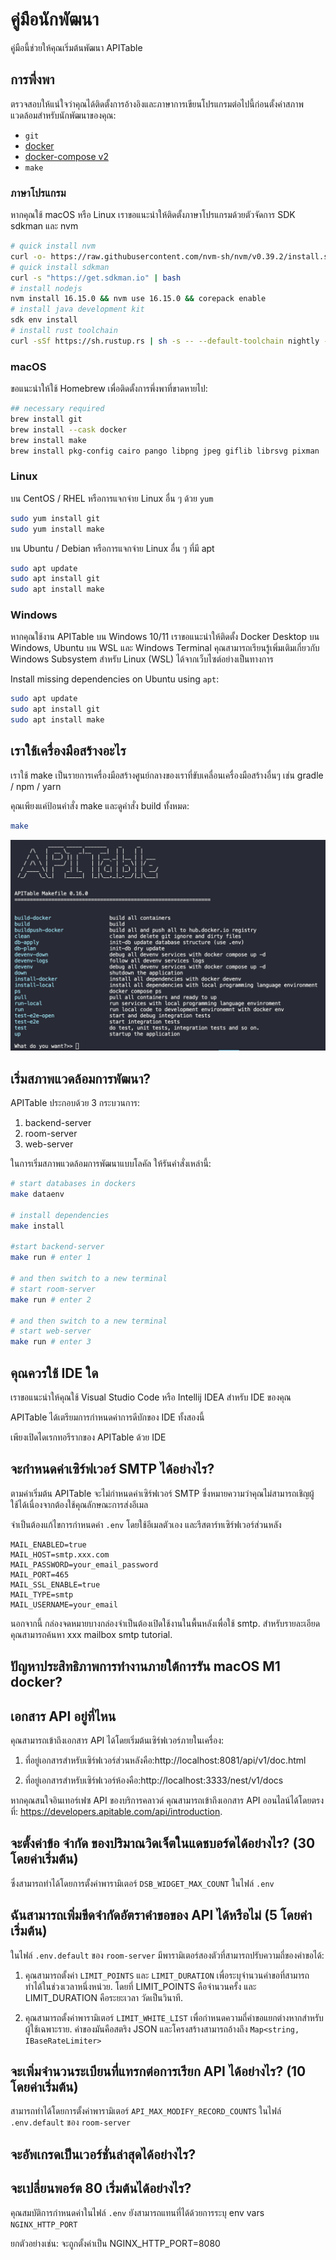 # คู่มือนักพัฒนา

คู่มือนี้ช่วยให้คุณเริ่มต้นพัฒนา APITable

## การพึ่งพา

ตรวจสอบให้แน่ใจว่าคุณได้ติดตั้งการอ้างอิงและภาษาการเขียนโปรแกรมต่อไปนี้ก่อนตั้งค่าสภาพแวดล้อมสำหรับนักพัฒนาของคุณ:

- `git`
- [docker](https://docs.docker.com/engine/install/)
- [docker-compose v2](https://docs.docker.com/engine/install/)
- `make`


### ภาษาโปรแกรม

หากคุณใช้ macOS หรือ Linux เราขอแนะนำให้ติดตั้งภาษาโปรแกรมด้วยตัวจัดการ SDK sdkman และ nvm

```bash
# quick install nvm
curl -o- https://raw.githubusercontent.com/nvm-sh/nvm/v0.39.2/install.sh | bash
# quick install sdkman
curl -s "https://get.sdkman.io" | bash
# install nodejs 
nvm install 16.15.0 && nvm use 16.15.0 && corepack enable
# install java development kit
sdk env install
# install rust toolchain
curl -sSf https://sh.rustup.rs | sh -s -- --default-toolchain nightly --profile minimal -y && source "$HOME/.cargo/env"
```

### macOS

ขอแนะนำให้ใช้ Homebrew เพื่อติดตั้งการพึ่งพาที่ขาดหายไป:

```bash
## necessary required
brew install git
brew install --cask docker
brew install make
brew install pkg-config cairo pango libpng jpeg giflib librsvg pixman
```

### Linux

บน CentOS / RHEL หรือการแจกจ่าย Linux อื่น ๆ ด้วย `yum`

```bash
sudo yum install git
sudo yum install make
```

บน Ubuntu / Debian หรือการแจกจ่าย Linux อื่น ๆ ที่มี apt

```bash
sudo apt update
sudo apt install git
sudo apt install make
```


### Windows

หากคุณใช้งาน APITable บน Windows 10/11 เราขอแนะนำให้ติดตั้ง Docker Desktop บน Windows, Ubuntu บน WSL และ Windows Terminal คุณสามารถเรียนรู้เพิ่มเติมเกี่ยวกับ Windows Subsystem สำหรับ Linux (WSL) ได้จากเว็บไซต์อย่างเป็นทางการ

Install missing dependencies on Ubuntu using `apt`:

```bash
sudo apt update
sudo apt install git
sudo apt install make
```


## เราใช้เครื่องมือสร้างอะไร

เราใช้ make เป็นรายการเครื่องมือสร้างศูนย์กลางของเราที่ขับเคลื่อนเครื่องมือสร้างอื่นๆ เช่น gradle / npm / yarn

คุณเพียงแค่ป้อนคำสั่ง make และดูคำสั่ง build ทั้งหมด:

```bash
make
```

![ภาพหน้าจอคำสั่ง](../static/make.png)



## เริ่มสภาพแวดล้อมการพัฒนา?

APITable ประกอบด้วย 3 กระบวนการ:

1. backend-server
2. room-server
3. web-server

ในการเริ่มสภาพแวดล้อมการพัฒนาแบบโลคัล ให้รันคำสั่งเหล่านี้:

```bash
# start databases in dockers
make dataenv 

# install dependencies
make install 

#start backend-server
make run # enter 1  

# and then switch to a new terminal
# start room-server
make run # enter 2

# and then switch to a new terminal
# start web-server
make run # enter 3

```




## คุณควรใช้ IDE ใด

เราขอแนะนำให้คุณใช้ Visual Studio Code หรือ Intellij IDEA สำหรับ IDE ของคุณ

APITable ได้เตรียมการกำหนดค่าการดีบักของ IDE ทั้งสองนี้

เพียงเปิดไดเรกทอรีรากของ APITable ด้วย IDE



## จะกำหนดค่าเซิร์ฟเวอร์ SMTP ได้อย่างไร?

ตามค่าเริ่มต้น APITable จะไม่กำหนดค่าเซิร์ฟเวอร์ SMTP ซึ่งหมายความว่าคุณไม่สามารถเชิญผู้ใช้ได้เนื่องจากต้องใช้คุณลักษณะการส่งอีเมล

จำเป็นต้องแก้ไขการกำหนดค่า `.env` โดยใช้อีเมลตัวเอง และรีสตาร์ทเซิร์ฟเวอร์ส่วนหลัง

```
MAIL_ENABLED=true
MAIL_HOST=smtp.xxx.com
MAIL_PASSWORD=your_email_password
MAIL_PORT=465
MAIL_SSL_ENABLE=true
MAIL_TYPE=smtp
MAIL_USERNAME=your_email
```

นอกจากนี้ กล่องจดหมายบางกล่องจำเป็นต้องเปิดใช้งานในพื้นหลังเพื่อใช้ smtp. สำหรับรายละเอียด คุณสามารถค้นหา xxx mailbox smtp tutorial.


## ปัญหาประสิทธิภาพการทำงานภายใต้การรัน macOS M1 docker?

## เอกสาร API อยู่ที่ไหน

คุณสามารถเข้าถึงเอกสาร API ได้โดยเริ่มต้นเซิร์ฟเวอร์ภายในเครื่อง:

1. ที่อยู่เอกสารสำหรับเซิร์ฟเวอร์ส่วนหลังคือ:http://localhost:8081/api/v1/doc.html

2. ที่อยู่เอกสารสำหรับเซิร์ฟเวอร์ห้องคือ:http://localhost:3333/nest/v1/docs

หากคุณสนใจอินเทอร์เฟซ API ของบริการคลาวด์ คุณสามารถเข้าถึงเอกสาร API ออนไลน์ได้โดยตรงที่: https://developers.apitable.com/api/introduction.

## จะตั้งค่าข้อ จำกัด ของปริมาณวิดเจ็ตในแดชบอร์ดได้อย่างไร? (30 โดยค่าเริ่มต้น)

ซึ่งสามารถทำได้โดยการตั้งค่าพารามิเตอร์ `DSB_WIDGET_MAX_COUNT` ในไฟล์ `.env`

## ฉันสามารถเพิ่มขีดจำกัดอัตราคำขอของ API ได้หรือไม่ (5 โดยค่าเริ่มต้น)

ในไฟล์ `.env.default` ของ `room-server` มีพารามิเตอร์สองตัวที่สามารถปรับความถี่ของคำขอได้:

1. คุณสามารถตั้งค่า `LIMIT_POINTS` และ `LIMIT_DURATION` เพื่อระบุจำนวนคำขอที่สามารถทำได้ในช่วงเวลาหนึ่งหน่วย. โดยที่ LIMIT_POINTS คือจำนวนครั้ง และ LIMIT_DURATION คือระยะเวลา วัดเป็นวินาที.

2. คุณสามารถตั้งค่าพารามิเตอร์ `LIMIT_WHITE_LIST` เพื่อกำหนดความถี่คำขอแยกต่างหากสำหรับผู้ใช้เฉพาะราย. ค่าของมันคือสตริง JSON และโครงสร้างสามารถอ้างถึง `Map<string, IBaseRateLimiter>`

## จะเพิ่มจำนวนระเบียนที่แทรกต่อการเรียก API ได้อย่างไร? (10 โดยค่าเริ่มต้น)

สามารถทำได้โดยการตั้งค่าพารามิเตอร์ `API_MAX_MODIFY_RECORD_COUNTS` ในไฟล์ `.env.default` ของ `room-server`


## จะอัพเกรดเป็นเวอร์ชั่นล่าสุดได้อย่างไร?


## จะเปลี่ยนพอร์ต 80 เริ่มต้นได้อย่างไร?
คุณสมบัติการกำหนดค่าในไฟล์ `.env` ยังสามารถแทนที่ได้ด้วยการระบุ env vars `NGINX_HTTP_PORT`

ยกตัวอย่างเช่น: จะถูกตั้งค่าเป็น NGINX_HTTP_PORT=8080